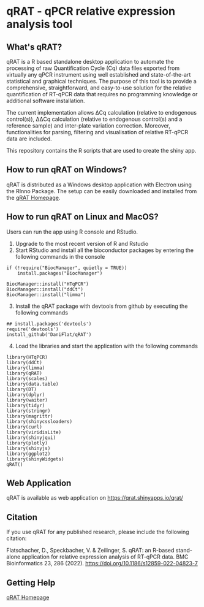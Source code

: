 # qRAT - qPCR relative expression analysis tool

## What's qRAT?

qRAT is a R based standalone desktop application to automate the processing of raw Quantification Cycle (Cq) data files exported from virtually any qPCR instrument using well established and state-of-the-art statistical and graphical techniques. The purpose of this tool is to provide a comprehensive, straightforward, and easy-to-use solution for the relative quantification of RT-qPCR data that requires no programming knowledge or additional software installation.

The current implementation allows ΔCq calculation (relative to endogenous control(s)), ΔΔCq calculation (relative to endogenous control(s) and a reference sample) and inter-plate variation correction. Moreover, functionalities for parsing, filtering and visualisation of relative RT-qPCR data are included.

This repository contains the R scripts that are used to create the shiny app.

## How to run qRAT on Windows?

qRAT is distributed as a Windows desktop application with Electron using the RInno Package. The setup can be easily downloaded and installed from the [qRAT Homepage](https://www.uibk.ac.at/microbiology/services/qrat/).

## How to run qRAT on Linux and MacOS?

Users can run the app using R console and RStudio. 
1. Upgrade to the most recent version of R and Rstudio
2. Start RStudio and install all the bioconductor packages by entering the following commands in the console
```
if (!require("BiocManager", quietly = TRUE))
    install.packages("BiocManager")

BiocManager::install("HTqPCR")
BiocManager::install("ddCt")
BiocManager::install("limma")
```
3. Install the qRAT package with devtools from github by executing the following commands
```
## install.packages('devtools')
require('devtools')
install_github('DaniFlat/qRAT')
```
4. Load the libraries and start the application with the following commands
```
library(HTqPCR)
library(ddCt)
library(limma)
library(qRAT)
library(scales)
library(data.table)
library(DT)
library(dplyr)
library(waiter)
library(tidyr)
library(stringr)
library(magrittr)
library(shinycssloaders)
library(curl)
library(viridisLite)
library(shinyjqui)
library(plotly)
library(shinyjs)
library(ggplot2)
library(shinyWidgets)
qRAT()
```

## Web Application

qRAT is available as web application on https://qrat.shinyapps.io/qrat/

## Citation

If you use qRAT for any published research, please include the following citation:

Flatschacher, D., Speckbacher, V. & Zeilinger, S. qRAT: an R-based stand-alone application for relative expression analysis of RT-qPCR data. BMC Bioinformatics 23, 286 (2022). https://doi.org/10.1186/s12859-022-04823-7

## Getting Help
[qRAT Homepage](https://www.uibk.ac.at/microbiology/services/qrat/)
